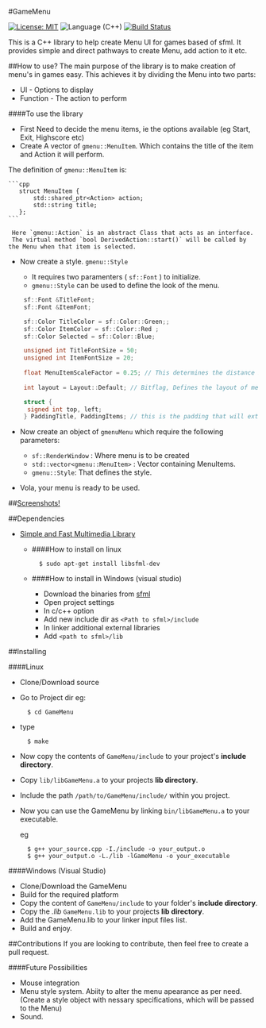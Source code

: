 #GameMenu 

[![License: MIT](https://img.shields.io/badge/License-MIT-yellow.svg)](https://opensource.org/licenses/MIT)   ![Language (C++)](https://img.shields.io/badge/powered_by-C++-brightgreen.svg?style=flat-square)   [![Build Status](https://travis-ci.org/ParadoxZero/GameMenu-cpp.svg?branch=master)](https://travis-ci.org/ParadoxZero/GameMenu-cpp)  

 
This is a C++ library to help create Menu UI for games based of sfml. It provides simple and direct pathways to create Menu, add action to it etc.

##How to use?
The main purpose of the library is to make creation of menu's in games easy. This achieves it by dividing the Menu into two parts:
  * UI - Options to display
  * Function - The action to perform
 
####To use the library
  
  * First Need to decide the menu items, ie the options available (eg Start, Exit, Highscore etc)
  * Create A vector of `gmenu::MenuItem`. Which contains the title of the item and Action it will perform.
  
  The definition of `gmenu::MenuItem` is:
    
    ```cpp
       struct MenuItem {
           std::shared_ptr<Action> action;
           std::string title;
       };
    ```
    
     Here `gmenu::Action` is an abstract Class that acts as an interface.
     The virtual method `bool DerivedAction::start()` will be called by the Menu when that item is selected.
    
 
* Now create a style. `gmenu::Style`
     * It requires two paramenters ( `sf::Font` ) to initialize.
     * `gmenu::Style` can be used to define the look of the menu.
     
     ```cpp
      sf::Font &TitleFont;
      sf::Font &ItemFont;

      sf::Color TitleColor = sf::Color::Green;;
      sf::Color ItemColor = sf::Color::Red ;
      sf::Color Selected = sf::Color::Blue; 

      unsigned int TitleFontSize = 50;
      unsigned int ItemFontSize = 20;
      
      float MenuItemScaleFactor = 0.25; // This determines the distance between options. 
      
      int layout = Layout::Default; // Bitflag, Defines the layout of menu. eg. Layout::ItemLeft| Layout::TitleCentre

      struct {
       signed int top, left;
      } PaddingTitle, PaddingItems; // this is the padding that will extra displacement that will always be added.
     ```
     
* Now create an object of `gmenuMenu` which require the following parameters:
  * `sf::RenderWindow` : Where menu is to be created
  * `std::vector<gmenu::MenuItem>` : Vector containing MenuItems.
  * `gmenu::Style`: That defines the style.
 
* Vola, your menu is ready to be used.
     

##[Screenshots!](Screenshots.md)

##Dependencies
  * [Simple and Fast Multimedia Library](http://www.sfml-dev.org/index.php)
  
    * ####How to install on linux
      
      ```
        $ sudo apt-get install libsfml-dev
      ```
      
    * ####How to install in Windows (visual studio)
    
      * Download the binaries from [sfml](http://www.sfml-dev.org/download.php)
      * Open project settings
      * In c/c++ option
      * Add new include dir as `<Path to sfml>/include`
      * In linker additional external libraries
      * Add `<path to sfml>/lib`
      
##Installing

####Linux
  
* Clone/Download source
* Go to Project dir
  eg:

  ```
    $ cd GameMenu
  ```

* type

  ```
    $ make
  ```

* Now copy the contents of `GameMenu/include` to your project's **include directory**.
* Copy `lib/libGameMenu.a` to your projects **lib directory**.
* Include the path `/path/to/GameMenu/include/` within you project.
* Now you can use the GameMenu by linking `bin/libGameMenu.a` to your executable.

  eg
    ```
      $ g++ your_source.cpp -I./include -o your_output.o
      $ g++ your_output.o -L./lib -lGameMenu -o your_executable
    ```
 
####Windows (Visual Studio)
 
 * Clone/Download the GameMenu
 * Build for the required platform
 * Copy the content of `GameMenu/include` to your folder's **include directory**.
 * Copy the *.lib* `GameMenu.lib` to your projects **lib directory**.
 * Add the GameMenu.lib to your linker input files list.
 * Build and enjoy.
 
 
 ##Contributions
 If you are looking to contribute, then feel free to create a pull request.
 
 ####Future Possibilities
  * Mouse integration
  * Menu style system. Abiity to alter the menu apearance as per need.
    (Create a style object with nessary specifications, which will be passed to the Menu)
  * Sound. 
